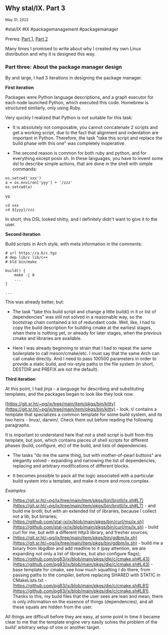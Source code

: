 ## Why stal/IX. Part 3
<sup> May 31, 2022 </sup>

#stal/IX #IX #packagemanagement #packagemanager

Prereq: [Part 1](9_Stalix1.md), [Part 2](10_Stalix2.md)

Many times I promised to write about why I created my own Linux distribution and why it is designed this way.

### Part three: About the package manager design

By and large, I had 3 iterations in designing the package manager.

**First iteration**

Packages were Python language descriptions, and a graph executor for each node launched Python, which executed this code. Homebrew is structured similarly, only using Ruby.

Very quickly I realized that Python is not suitable for this task:

- It is absolutely not composable, you cannot concatenate 2 scripts and get a working script, due to the fact that alignment and indentation are important in Python. Therefore, the task "take this script and replace the build phase with this one" was completely inoperative.

- The second reason is common for both ruby and python, and for everything except posix sh. In these languages, you have to invent some dsl to describe simple actions, that are done in the shell with simple commands:

```
os.setcwd('xxx')
a = os.environ['yyy'] + '/zzz'
os.setcwd(a)
```

vs

```
cd xxx
cd ${yyy}/zzz
```

In short, this DSL looked shitty, and I definitely didn't want to give it to the user.

**Second iteration**

Build scripts in Arch style, with meta information in the comments:

```
# url https://a.b/c.tgz
# dep lib/c lib/c++
# bld bin/make

build() {
    make -j 8
    ...
}

...
```

This was already better, but:

- The task "take this build script and change a little build() in it or list of dependencies" was still not solved in a reasonable way, so the bootstrap chain contained a lot of redundant code. Well, like, I had to copy the build description for building cmake at the earliest stages, when there is nothing yet, or already for later stages, when the previous cmake and libraries are available.

- Here I was already beginning to strain that I had to repeat the same boilerplate to call meson/cmake/etc. I must say that the same Arch can call cmake directly. And I need to pass 100500 parameters in order to provide a static build, and nix-style paths in the file system (in short, DESTDIR and PREFIX are not the default).

**Third iteration**

At this point, I had jinja - a language for describing and substituting templates, and the packages began to look like they look now.

[https://git.sr.ht/~pg/ix/tree/main/item/pkgs/bin/kitty](https://git.sr.ht/~pg/ix/tree/main/item/pkgs/bin/kitty) - look, t/ contains a template that specializes a common template for some build system, and its two heirs - linux/, darwin/. Check them out before reading the following paragraphs.

It is important to understand here that not a shell script is built from this template, but json, which contains pieces of shell scripts for different phases (build, configure, etc) of the build, and lists of dependencies.

- The tasks "do me the same thing, but with mother-of-pearl buttons" are elegantly solved - expanding and narrowing the list of dependencies, replacing and arbitrary modifications of different blocks.

- It becomes possible to pack all the logic associated with a particular build system into a template, and make it more and more complex.

*Examples:*

* [https://git.sr.ht/~pg/ix/tree/main/item/pkgs/bin/brotli/ix.sh#L7](https://git.sr.ht/~pg/ix/tree/main/item/pkgs/bin/brotli/ix.sh#L7) - and build me brotli, but with an extended list of libraries, because I collect not a lib, but binaries;
* [https://github.com/stal-ix/ix/blob/main/pkgs/bin/curl/ms/ix.sh](https://github.com/stal-ix/ix/blob/main/pkgs/bin/curl/ms/ix.sh) - build curl for me, but with a different http3 library, and fresher sources;
* [https://git.sr.ht/~pg/ix/tree/main/item/pkgs/bin/gdbm/ix.sh](https://git.sr.ht/~pg/ix/tree/main/item/pkgs/bin/gdbm/ix.sh) - build me a binary from libgdbm and add readline to it (pay attention, we are expanding not only a list of libraries, but also configure flags);
* [https://github.com/pg83/ix/blob/main/pkgs/die/c/cmake.sh#L43](https://github.com/pg83/ix/blob/main/pkgs/die/c/cmake.sh#L43) - base template for cmake, see how much squatting I do there, from passing paths to the compiler, before replacing SHARED with STATIC in CMakeLists.txt - [https://github.com/pg83/ix/blob/main/pkgs/die/c/cmake.sh#L81](https://github.com/pg83/ix/blob/main/pkgs/die/c/cmake.sh#L81).
Thanks to this, my build files that the user sees are lean and mean, there is only information on the essence of things (dependencies), and all these squats are hidden from the user.

All things are difficult before they are easy, at some point in time it became clear to me that the template engine very easily solves the problem of the build' arbitrary setup of one or another target.
